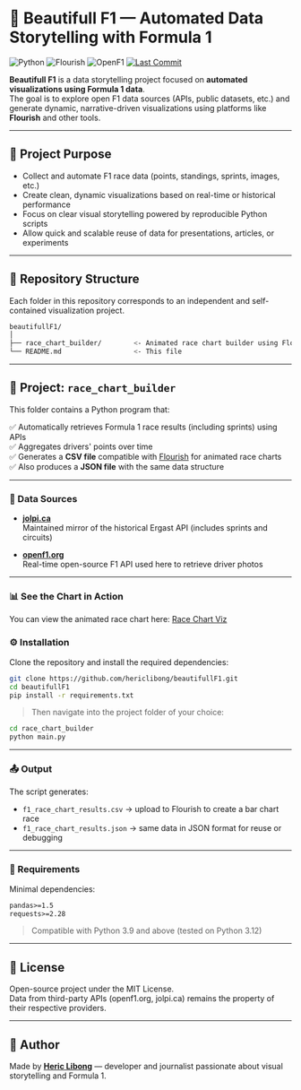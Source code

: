 


# 🏁 Beautifull F1 — Automated Data Storytelling with Formula 1

![Python](https://img.shields.io/badge/Made%20with-Python-3776AB?style=for-the-badge&logo=python&logoColor=white)
![Flourish](https://img.shields.io/badge/Flourish-Ready-ff69b4?style=for-the-badge&logo=flourish&logoColor=white)
![OpenF1](https://img.shields.io/badge/OpenF1%20API-Used-blue?style=for-the-badge)
[![Last Commit](https://img.shields.io/github/last-commit/hericlibong/beautifullF1?style=flat-square)](https://github.com/hericlibong/beautifullF1/commits/main)




**Beautifull F1** is a data storytelling project focused on **automated visualizations using Formula 1 data**.  
The goal is to explore open F1 data sources (APIs, public datasets, etc.) and generate dynamic, narrative-driven visualizations using platforms like **Flourish** and other tools.

---

## 🎯 Project Purpose

- Collect and automate F1 race data (points, standings, sprints, images, etc.)
- Create clean, dynamic visualizations based on real-time or historical performance
- Focus on clear visual storytelling powered by reproducible Python scripts
- Allow quick and scalable reuse of data for presentations, articles, or experiments

---

## 📁 Repository Structure

Each folder in this repository corresponds to an independent and self-contained visualization project.

```bash
beautifullF1/
│
├── race_chart_builder/        <- Animated race chart builder using Flourish
└── README.md                  <- This file
```

---

## 📂 Project: `race_chart_builder`

This folder contains a Python program that:

✅ Automatically retrieves Formula 1 race results (including sprints) using APIs  
✅ Aggregates drivers' points over time  
✅ Generates a **CSV file** compatible with [Flourish](https://flourish.studio/) for animated race charts  
✅ Also produces a **JSON file** with the same data structure

---

### 🔗 Data Sources

- **[jolpi.ca](https://api.jolpi.ca/ergast/f1/)**  
  Maintained mirror of the historical Ergast API (includes sprints and circuits)

- **[openf1.org](https://openf1.org/)**  
  Real-time open-source F1 API used here to retrieve driver photos

---

### 📊 See the Chart in Action

You can view the animated race chart here: [Race Chart Viz](https://flo.uri.sh/visualisation/22260899/embed)

### ⚙️ Installation

Clone the repository and install the required dependencies:

```bash
git clone https://github.com/hericlibong/beautifullF1.git
cd beautifullF1
pip install -r requirements.txt
```

> Then navigate into the project folder of your choice:
```bash
cd race_chart_builder
python main.py
```

---

### 📤 Output

The script generates:

- `f1_race_chart_results.csv` → upload to Flourish to create a bar chart race
- `f1_race_chart_results.json` → same data in JSON format for reuse or debugging

---



### 🧱 Requirements

Minimal dependencies:

```txt
pandas>=1.5
requests>=2.28
```

> Compatible with Python 3.9 and above (tested on Python 3.12)

---

## 📜 License

Open-source project under the MIT License.  
Data from third-party APIs (openf1.org, jolpi.ca) remains the property of their respective providers.

---

## 👤 Author

Made by **[Heric Libong](https://github.com/hericlibong)** — developer and journalist passionate about visual storytelling and Formula 1.


